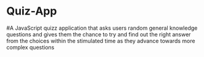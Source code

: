 # Quiz-App
#A JavaScript quizz application that asks users  random general knowledge   questions and gives them   the  chance to try and find out  the right answer from the  choices within the stimulated time as they advance towards more complex questions
